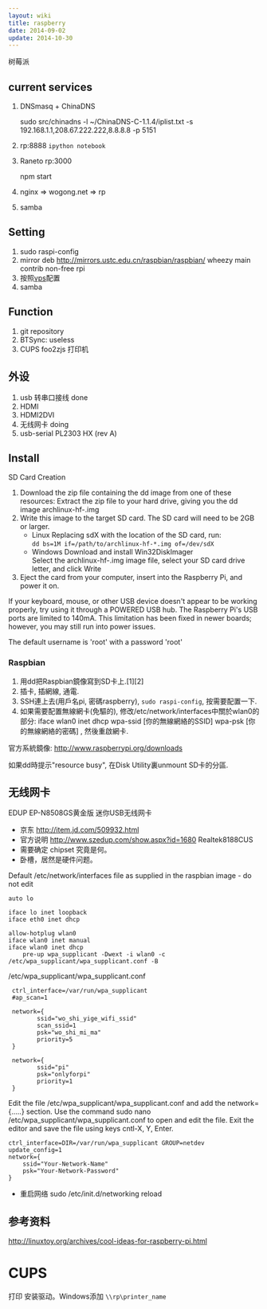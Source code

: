 ```yaml
---
layout: wiki
title: raspberry
date: 2014-09-02
update: 2014-10-30
---
```

树莓派

## current services
1. DNSmasq + ChinaDNS

    sudo src/chinadns -l ~/ChinaDNS-C-1.1.4/iplist.txt -s   192.168.1.1,208.67.222.222,8.8.8.8 -p 5151

2. rp:8888
    `ipython notebook`

3. Raneto rp:3000
    
    npm start

4. nginx => wogong.net  => rp

5. samba    
    
## Setting
1. sudo raspi-config
2. mirror deb http://mirrors.ustc.edu.cn/raspbian/raspbian/   wheezy main contrib non-free rpi
3. 按照[vps](./vps.html)配置
4. samba 

## Function
1. git repository
2. BTSync: useless
3. CUPS  foo2zjs 打印机

## 外设
1. usb 转串口接线 done
2. HDMI
3. HDMI2DVI
4. 无线网卡 doing
5. usb-serial PL2303 HX (rev A)

## Install

SD Card Creation

1. Download the zip file containing the dd image from one of these resources:
   Extract the zip file to your hard drive, giving you the dd image archlinux-hf-.img
2. Write this image to the target SD card. The SD card will need to be 2GB or larger.
   - Linux
     Replacing sdX with the location of the SD card, run:  
     `dd bs=1M if=/path/to/archlinux-hf-*.img of=/dev/sdX`
   - Windows
     Download and install Win32DiskImager  
     Select the archlinux-hf-.img image file, select your SD card drive letter, and click Write
3. Eject the card from your computer, insert into the Raspberry Pi, and power it on.

If your keyboard, mouse, or other USB device doesn't appear to be working properly, try using it through a POWERED USB hub. The Raspberry Pi's USB ports are limited to 140mA. This limitation has been fixed in newer boards; however, you may still run into power issues.

The default username is 'root' with a password 'root'

### Raspbian
1. 用dd把Raspbian鏡像寫到SD卡上.[1][2]
2. 插卡, 插網線, 通電.
3. SSH連上去(用戶名pi, 密碼raspberry), `sudo raspi-config`, 按需要配置一下.
4. 如果需要配置無線網卡(免驅的), 修改/etc/network/interfaces中關於wlan0的部分:
iface wlan0 inet dhcp
wpa-ssid [你的無線網絡的SSID]
wpa-psk [你的無線網絡的密碼]
, 然後重啟網卡.


官方系統鏡像: http://www.raspberrypi.org/downloads

如果dd時提示"resource busy", 在Disk Utility裏unmount SD卡的分區.

## 无线网卡
EDUP EP-N8508GS黄金版 迷你USB无线网卡 
- 京东 http://item.jd.com/509932.html
- 官方说明 http://www.szedup.com/show.aspx?id=1680
  Realtek8188CUS
- 需要确定 chipset 究竟是何。
- 卧槽，居然是硬件问题。

Default /etc/network/interfaces file as supplied in the raspbian image - do not edit

    auto lo
    
    iface lo inet loopback
    iface eth0 inet dhcp
    
    allow-hotplug wlan0
    iface wlan0 inet manual
    iface wlan0 inet dhcp
        pre-up wpa_supplicant -Dwext -i wlan0 -c /etc/wpa_supplicant/wpa_supplicant.conf -B 

/etc/wpa_supplicant/wpa_supplicant.conf

     ctrl_interface=/var/run/wpa_supplicant
     #ap_scan=1

     network={
            ssid="wo_shi_yige_wifi_ssid"
            scan_ssid=1
            psk="wo_shi_mi_ma"
            priority=5
     }

     network={
            ssid="pi"
            psk="onlyforpi"
            priority=1
     }


Edit the file /etc/wpa_supplicant/wpa_supplicant.conf and add the network={.....} section. Use the command sudo nano /etc/wpa_supplicant/wpa_supplicant.conf to open and edit the file. Exit the editor and save the file using keys cntl-X, Y, Enter.

    ctrl_interface=DIR=/var/run/wpa_supplicant GROUP=netdev
    update_config=1
    network={
        ssid="Your-Network-Name"
        psk="Your-Network-Password"
    }

* 重启网络
    sudo /etc/init.d/networking reload

## 参考资料
http://linuxtoy.org/archives/cool-ideas-for-raspberry-pi.html


# CUPS
打印
安装驱动。Windows添加 `\\rp\printer_name`
